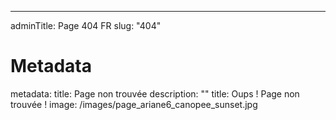 ---
adminTitle: Page 404 FR
slug: "404"
# Metadata
metadata: 
  title: Page non trouvée
  description: ""
title: Oups ! Page non trouvée !
image: /images/page_ariane6_canopee_sunset.jpg